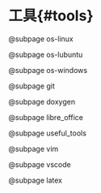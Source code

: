 工具{#tools}
===========

@subpage os-linux

@subpage os-lubuntu

@subpage os-windows

@subpage git

@subpage doxygen

@subpage libre_office

@subpage useful_tools

@subpage vim

@subpage vscode

@subpage latex
